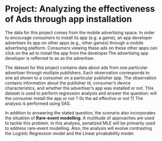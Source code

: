# Project: Analyzing the effectiveness of Ads through app installation
The data for this project comes from the mobile advertising space. In order to encourage consumers to install its app (e.g. a game), an app developer advertises its app on other apps (e.g., other games) through a mobile advertising platform. Consumers viewing these ads on these other apps can click on the ad to install the app from the developer.The advertising app developer is refferred to as as the advertiser.

The dataset for this project contains data about ads from one particular advertiser through multiple publishers. Each observation corresponds to one ad shown to a consumer on a particular publisher app. The observation contains information about the publisher id, consumer’s device characteristics, and whether the advertiser’s app was installed or not. This dataset is used to perform regression analysis and answer the question: will the consumer install the app or not ? (Is the ad effective or not ?)
The analysis is performed using SAS.

In addition to answering the stated question, the scenario also incorporates the situation of **Rare-event modelling**. A multitude of approaches are used to tackle this problem. In this analysis, penalized MLE will be primarily used to address rare-event modelling.
Also, the analysis will evolve contrasting the Logistic Regression model and the Linear proabability model.
